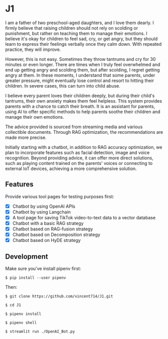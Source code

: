 # J1

I am a father of two preschool-aged daughters, and I love them dearly. I firmly believe that raising children should not rely on scolding or punishment, but rather on teaching them to manage their emotions. I believe it's okay for children to feel sad, cry, or get angry, but they should learn to express their feelings verbally once they calm down. With repeated practice, they will improve.

However, this is not easy. Sometimes they throw tantrums and cry for 30 minutes or even longer. There are times when I truly feel overwhelmed and end up getting angry and scolding them, but after scolding, I regret getting angry at them. In these moments, I understand that some parents, under greater pressure, might eventually lose control and resort to hitting their children. In severe cases, this can turn into child abuse.

I believe every parent loves their children deeply, but during their child's tantrums, their own anxiety makes them feel helpless. This system provides parents with a chance to catch their breath. It is an assistant for parents, using AI to offer specific methods to help parents soothe their children and manage their own emotions.

The advice provided is sourced from streaming media and various collectible documents. Through RAG optimization, the recommendations are made more precise.

Initially starting with a chatbot, in addition to RAG accuracy optimization, we plan to incorporate features such as facial detection, image and voice recognition. Beyond providing advice, it can offer more direct solutions, such as playing content trained on the parents' voices or connecting to external IoT devices, achieving a more comprehensive solution.

## Features

Provide various tool pages for testing purposes first:

- [x] Chatbot by using OpenAI APIs
- [x] Chatbot by using Langchain
- [x] A tool page for saving TikTok video-to-text data to a vector database
- [x] Chatbot with a basic RAG strategy
- [x] Chatbot based on RAG-fusion strategy
- [x] Chatbot based on Decomposition strategy
- [x] Chatbot based on HyDE strategy

## Development

Make sure you've install pipenv first:

```console
$ pip install --user pipenv
```

Then:

```console
$ git clone https://github.com/vincent714/J1.git

$ cd J1

$ pipenv install

$ pipenv shell

$ streamlit run ./OpenAI_Bot.py
```
